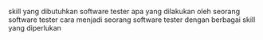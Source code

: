 skill yang dibutuhkan software tester
apa yang dilakukan oleh seorang software tester
cara menjadi seorang software tester dengan berbagai skill yang diperlukan
